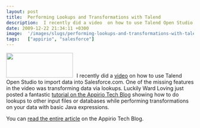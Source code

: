 ```yaml
---
layout: post
title:  Performing Lookups and Transformations with Talend
description:  I recently did a video  on how to use Talend Open Studio to import data into Salesforce.com. One of the missing features in the video was transforming data via lookups. Luckily Ward Loving just posted a fantastictutorial on the Appirio Tech Blog showing how to do lookups to other input files or databases while performing transformations on your data with basic Java expressions. You can read the entire article on the Appirio Tech Blog.
date: 2009-12-22 21:34:11 +0300
image:  '/images/slugs/performing-lookups-and-transformations-with-talend.jpg'
tags:   ["appirio", "salesforce"]
---
```

<p><a href="http://res.cloudinary.com/blog-jeffdouglas-com/image/upload/v1400399393/talend-logo_tqr5pe.jpg"><img class="alignleft size-full wp-image-1876" style="padding-right:10px;" title="talend-logo" src="http://res.cloudinary.com/blog-jeffdouglas-com/image/upload/v1400399393/talend-logo_tqr5pe.jpg" alt="" width="179" height="67" /></a>I recently did a <a href="/2009/12/02/video-talend-open-studio/" target="_blank">video</a> on how to use Talend Open Studio to import data into Salesforce.com. One of the missing features in the video was transforming data via lookups. Luckily Ward Loving just posted a fantastic <a href="http://techblog.appirio.com/2009/12/performing-lookups-and-transformations.html" target="_blank">tutorial on the Appirio Tech Blog</a> showing how to do lookups to other input files or databases while performing transformations on your data with basic Java expressions.</p>
<p>You can <a href="http://techblog.appirio.com/2009/12/performing-lookups-and-transformations.html" target="_blank">read the entire article</a> on the Appirio Tech Blog.</p>

